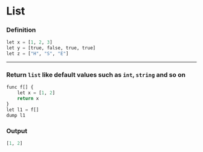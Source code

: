 # List

### Definition

```python
let x = [1, 2, 3]
let y = [true, false, true, true]
let z = ["H", "S", "E"]
```

---

### Return `list` like default values such as `int`, `string` and so on

```python
func f[] {
    let x = [1, 2]
    return x
}
let l1 = f[]
dump l1
```

### Output

```python
[1, 2]
```